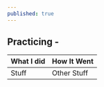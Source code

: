 ```yaml
---
published: true
---
```

## Practicing  -

| What I did | How It Went |
|------------|------------ |
| Stuff      | Other Stuff |